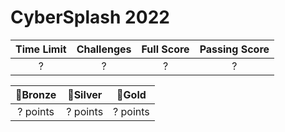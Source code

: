 # CyberSplash 2022

| Time Limit | Challenges | Full Score | Passing Score |
|:----------:|:----------:|:----------:|:-------------:|
| ?        | ?         | ?        | ?           |

|   🥉Bronze  |   🥈Silver  |    🥇Gold   |
|:----------:|:----------:|:----------:|
| ? points | ? points | ? points |
